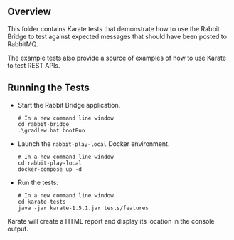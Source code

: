 ## Overview

This folder contains Karate tests that demonstrate how to use the Rabbit Bridge to test against expected messages that
should have been posted to RabbitMQ.

The example tests also provide a source of examples of how to use Karate to test REST APIs.

## Running the Tests

* Start the Rabbit Bridge application.
  ```shell
  # In a new command line window
  cd rabbit-bridge
  .\gradlew.bat bootRun
  ```
* Launch the `rabbit-play-local` Docker environment.
  ```shell
  # In a new command line window
  cd rabbit-play-local
  docker-compose up -d
  ```
* Run the tests:
  ```shell
  # In a new command line window
  cd karate-tests
  java -jar karate-1.5.1.jar tests/features
  ```

Karate will create a HTML report and display its location in the console output.
